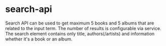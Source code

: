 # search-api
Search API can be used to get maximum 5 books and 5 albums that are related to the input term. The number of results is configurable via service. The search element contains only title, authors(/artists) and information whether it's a book or an album.
